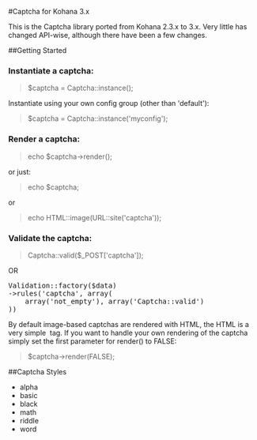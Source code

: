 #Captcha for Kohana 3.x

This is the Captcha library ported from Kohana 2.3.x to 3.x. Very little has changed API-wise, although there have been a few changes.

##Getting Started

### Instantiate a captcha:

> $captcha = Captcha::instance();

Instantiate using your own config group (other than 'default'):

> $captcha = Captcha::instance('myconfig');

### Render a captcha:

> echo $captcha->render();

or just:

> echo $captcha;

or

> echo HTML::image(URL::site('captcha'));

### Validate the captcha:

> Captcha::valid($_POST['captcha']);

OR

<pre>
Validation::factory($data)
->rules('captcha', array(
	array('not_empty'), array('Captcha::valid')
))
</pre>


By default image-based captchas are rendered with HTML, the HTML is a very simple <img> tag. If you want to handle your own rendering of the captcha simply set the first parameter for render() to FALSE:

> $captcha->render(FALSE);

##Captcha Styles

* alpha
* basic
* black
* math
* riddle
* word
